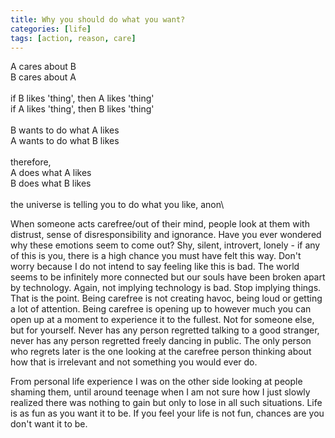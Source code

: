 ```yaml
---
title: Why you should do what you want?
categories: [life]
tags: [action, reason, care]
---
```


A cares about B\
B cares about A\
\
if B likes 'thing', then A likes 'thing'\
if A likes 'thing', then B likes 'thing'\
\
B wants to do what A likes\
A wants to do what B likes\
\
therefore,\
A does what A likes\
B does what B likes\
\
the universe is telling you to do what you like, anon\

When someone acts carefree/out of their mind, people look at them with distrust, sense of disresponsibility and ignorance. Have you ever wondered why these emotions seem to come out?
Shy, silent, introvert, lonely - if any of this is you, there is a high chance you must have felt this way. Don't worry because I do not intend to say feeling like this is bad. The world seems to be infinitely more connected but our souls have been broken apart by technology. Again, not implying technology is bad. Stop implying things. That is the point. Being carefree is not creating havoc, being loud or getting a lot of attention. Being carefree is opening up to however much you can open up at a moment to experience it to the fullest. Not for someone else, but for yourself. Never has any person regretted talking to a good stranger, never has any person regretted freely dancing in public. The only person who regrets later is the one looking at the carefree person thinking about how that is irrelevant and not something you would ever do.

From personal life experience I was on the other side looking at people shaming them, until around teenage when I am not sure how I just slowly realized there was nothing to gain but only to lose in all such situations. Life is as fun as you want it to be. If you feel your life is not fun, chances are you don't want it to be.